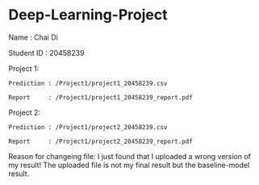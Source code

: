 # Deep-Learning-Project

Name : Chai Di

Student ID : 20458239

Project 1:

    Prediction : /Project1/project1_20458239.csv

    Report     : /Project1/project1_20458239_report.pdf
    
Project 2:

    Prediction : /Project1/project2_20458239.csv

    Report     : /Project1/project2_20458239_report.pdf

Reason for changeing file: I just found that I uploaded a wrong version of my result! The uploaded file is not my final result but the baseline-model result.
